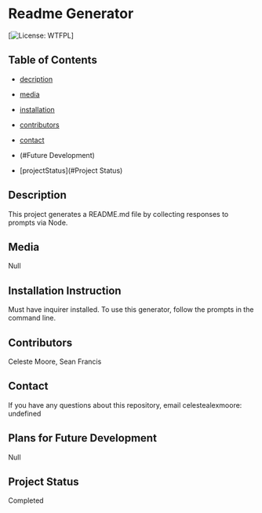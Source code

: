 # Readme Generator
  [![License: WTFPL](https://img.shields.io/badge/License-${license}.svg)]

  ## Table of Contents

  * [decription](#Description)

  * [media](#Media)

  * [installation](#Installation)

  * [contributors](#Contributors)

  * [contact](#Contact)

  * (#Future Development)

  * [projectStatus](#Project Status)


  ## Description
  This project generates a README.md file by collecting responses to prompts via Node.

  ## Media
  Null
  
  ## Installation Instruction
  Must have inquirer installed. To use this generator, follow the prompts in the command line.

  ## Contributors
  Celeste Moore, Sean Francis

  ## Contact
  If you have any questions about this repository, email celestealexmoore:
  undefined


  ## Plans for Future Development
  Null

  ## Project Status
  Completed

